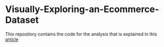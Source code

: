 # Visually-Exploring-an-Ecommerce-Dataset
This repository contains the code for the analysis that is explained in this [article](https://marco507.github.io/visually-exploring-an-ecommerce-dataset/)
